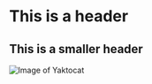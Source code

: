 # This is a header
## This is a smaller header

![Image of Yaktocat](https://octodex.github.com/images/yaktocat.png)
